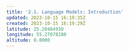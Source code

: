 ```yaml
---
title: '2.1. Language Models: Introduction'
updated: 2023-10-15 16:19:35Z
created: 2023-10-15 16:19:29Z
latitude: 25.20484930
longitude: 55.27078280
altitude: 0.0000
---
```


